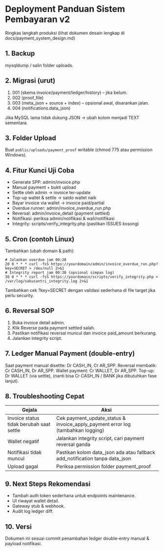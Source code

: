 # Deployment Panduan Sistem Pembayaran v2

Ringkas langkah produksi (lihat dokumen desain lengkap di docs/payment_system_design.md)

## 1. Backup
mysqldump / salin folder uploads.

## 2. Migrasi (urut)
1. 001 (skema invoice/payment/ledger/history) – jika belum.
2. 002 (proof_file)
3. 003 (meta_json + source + index) – opsional awal, disarankan jalan.
4. 004 (notifications.data_json)

Jika MySQL lama tidak dukung JSON -> ubah kolom menjadi TEXT sementara.

## 3. Folder Upload
Buat `public/uploads/payment_proof` writable (chmod 775 atau permission Windows). 

## 4. Fitur Kunci Uji Coba
- Generate SPP: admin/invoice.php
- Manual payment + bukti upload
- Settle oleh admin -> invoice ter-update
- Top-up wallet & settle -> saldo wallet naik
- Bayar invoice via wallet -> invoice paid/partial
- Overdue runner: admin/invoice_overdue_run.php
- Reversal: admin/invoice_detail (payment settled)
- Notifikasi: periksa admin/notifikasi & wali/notifikasi
- Integrity: scripts/verify_integrity.php (pastikan ISSUES kosong)

## 5. Cron (contoh Linux)
Tambahkan (ubah domain & path):
```
# Jalankan overdue jam 00:20
20 0 * * * curl -fsS https://yourdomain/admin/invoice_overdue_run.php?key=SECRET > /dev/null 2>&1
# Integrity report jam 00:30 (opsional simpan log)
30 0 * * * curl -fsS https://yourdomain/scripts/verify_integrity.php > /var/log/sakusantri_integrity.log 2>&1
```
Tambahkan cek ?key=SECRET dengan validasi sederhana di file target jika perlu security.

## 6. Reversal SOP
1. Buka invoice detail admin.
2. Klik Reverse pada payment settled salah.
3. Pastikan notifikasi reversal muncul dan invoice paid_amount berkurang.
4. Jalankan integrity script.

## 7. Ledger Manual Payment (double-entry)
Saat payment manual disettle: Dr CASH_IN, Cr AR_SPP.
Reversal membalik: Cr CASH_IN, Dr AR_SPP.
Wallet payment: Cr WALLET, Dr AR_SPP.
Top-up: Dr WALLET (via settle), (nanti bisa Cr CASH_IN / BANK jika dibutuhkan fase lanjut).

## 8. Troubleshooting Cepat
| Gejala | Aksi |
|--------|------|
| Invoice status tidak berubah saat settle | Cek payment_update_status & invoice_apply_payment error log (tambahkan logging) |
| Wallet negatif | Jalankan integrity script, cari payment reversal ganda |
| Notifikasi tidak muncul | Pastikan kolom data_json ada atau fallback add_notification tanpa data_json |
| Upload gagal | Periksa permission folder payment_proof |

## 9. Next Steps Rekomendasi
- Tambah auth token sederhana untuk endpoints maintenance.
- UI riwayat wallet detail.
- Gateway stub & webhook.
- Audit log ledger diff.

## 10. Versi
Dokumen ini sesuai commit penambahan ledger double-entry manual & payload notifikasi.

